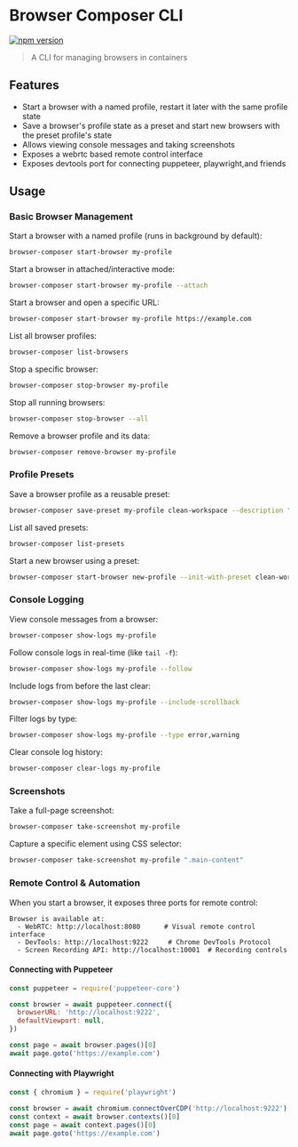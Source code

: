 # Browser Composer CLI

[![npm version](https://badge.fury.io/js/browser-composer.svg)](https://www.npmjs.com/package/browser-composer)

> A CLI for managing browsers in containers

## Features

- Start a browser with a named profile, restart it later with the same profile state
- Save a browser's profile state as a preset and start new browsers with the preset profile's state
- Allows viewing console messages and taking screenshots
- Exposes a webrtc based remote control interface
- Exposes devtools port for connecting puppeteer, playwright,and friends

## Usage

### Basic Browser Management

Start a browser with a named profile (runs in background by default):

```bash
browser-composer start-browser my-profile
```

Start a browser in attached/interactive mode:

```bash
browser-composer start-browser my-profile --attach
```

Start a browser and open a specific URL:

```bash
browser-composer start-browser my-profile https://example.com
```

List all browser profiles:

```bash
browser-composer list-browsers
```

Stop a specific browser:

```bash
browser-composer stop-browser my-profile
```

Stop all running browsers:

```bash
browser-composer stop-browser --all
```

Remove a browser profile and its data:

```bash
browser-composer remove-browser my-profile
```

### Profile Presets

Save a browser profile as a reusable preset:

```bash
browser-composer save-preset my-profile clean-workspace --description "Fresh browser with logged-in accounts"
```

List all saved presets:

```bash
browser-composer list-presets
```

Start a new browser using a preset:

```bash
browser-composer start-browser new-profile --init-with-preset clean-workspace
```

### Console Logging

View console messages from a browser:

```bash
browser-composer show-logs my-profile
```

Follow console logs in real-time (like `tail -f`):

```bash
browser-composer show-logs my-profile --follow
```

Include logs from before the last clear:

```bash
browser-composer show-logs my-profile --include-scrollback
```

Filter logs by type:

```bash
browser-composer show-logs my-profile --type error,warning
```

Clear console log history:

```bash
browser-composer clear-logs my-profile
```

### Screenshots

Take a full-page screenshot:

```bash
browser-composer take-screenshot my-profile
```

Capture a specific element using CSS selector:

```bash
browser-composer take-screenshot my-profile ".main-content"
```

### Remote Control & Automation

When you start a browser, it exposes three ports for remote control:

```
Browser is available at:
  - WebRTC: http://localhost:8080      # Visual remote control interface
  - DevTools: http://localhost:9222     # Chrome DevTools Protocol
  - Screen Recording API: http://localhost:10001  # Recording controls
```

#### Connecting with Puppeteer

```javascript
const puppeteer = require('puppeteer-core')

const browser = await puppeteer.connect({
  browserURL: 'http://localhost:9222',
  defaultViewport: null,
})

const page = await browser.pages()[0]
await page.goto('https://example.com')
```

#### Connecting with Playwright

```javascript
const { chromium } = require('playwright')

const browser = await chromium.connectOverCDP('http://localhost:9222')
const context = await browser.contexts()[0]
const page = await context.pages()[0]
await page.goto('https://example.com')
```
